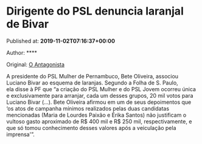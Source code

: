 
# Dirigente do PSL denuncia laranjal de Bivar

Published at: **2019-11-02T07:16:37+00:00**

Author: ****

Original: [O Antagonista](https://www.oantagonista.com/brasil/dirigente-do-psl-denuncia-laranjal-de-bivar/)

A presidente do PSL Mulher de Pernambuco, Bete Oliveira, associou Luciano Bivar ao esquema de laranjas.
Segundo a Folha de S. Paulo, ela disse à PF que “a criação do PSL Mulher e do PSL Jovem ocorreu única e exclusivamente para arranjar, cada um desses grupos, 20 mil votos para Luciano Bivar (…).
Bete Oliveira afirmou em um de seus depoimentos que ‘os atos de campanha mínimos realizados pelas duas candidatas mencionadas (Maria de Lourdes Paixão e Érika Santos) não justificam o vultoso gasto aproximado de R$ 400 mil e R$ 250 mil, respectivamente, e que só tomou conhecimento desses valores após a veiculação pela imprensa'”.
 
